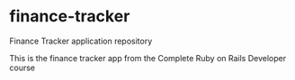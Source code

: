 # finance-tracker
Finance Tracker application repository

This is the finance tracker app from the Complete Ruby on Rails Developer course